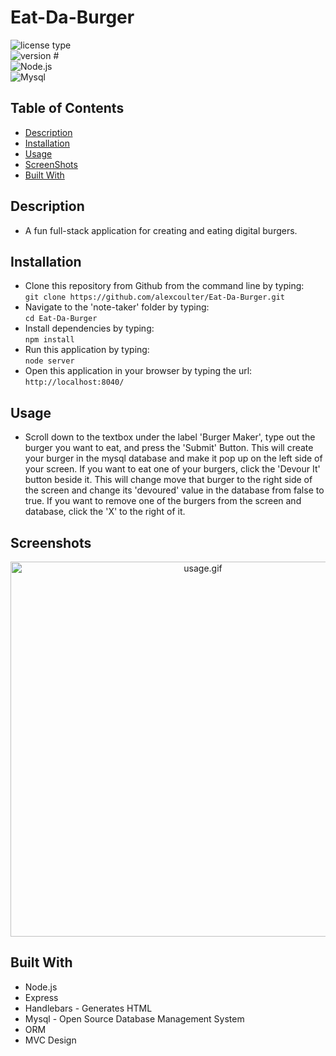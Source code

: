 # Eat-Da-Burger

 ![license type](https://img.shields.io/badge/License-MIT-yellow) &nbsp;&nbsp;&nbsp; 	
 ![version #](https://img.shields.io/badge/Version-1.0-blue) &nbsp;&nbsp;&nbsp; 	 
 ![Node.js](https://img.shields.io/badge/Built_with-Node.js-green) &nbsp;&nbsp;&nbsp; 	 
 ![Mysql](https://img.shields.io/badge/Database-Mysql-orange) 

## Table of Contents  

* [Description](#Description)
* [Installation](#Installation)
* [Usage](#Usage)
* [ScreenShots](#Screenshots)
* [Built With](#Built-With)

## Description  

  *  A fun full-stack application for creating and eating digital burgers.  
 
## Installation  

  * Clone this repository from Github from the command line by typing:  
   `git clone https://github.com/alexcoulter/Eat-Da-Burger.git`
  * Navigate to the 'note-taker' folder by typing:  
  `cd Eat-Da-Burger` 
  * Install dependencies by typing:  
   `npm install`
  * Run this application by typing:   
  `node server` 
  * Open this application in your browser by typing the url:
  `http://localhost:8040/`
 
## Usage  

  * Scroll down to the textbox under the label 'Burger Maker', type out the burger you want to eat, and press the 'Submit' Button.  This will create your burger in the mysql database and make it pop up on the left side of your screen. If you want to eat one of your burgers, click the 'Devour It' button beside it.  This will change  move that burger to the right side of the screen and change its 'devoured' value in the database from false to true.  If you want to remove one of the burgers from the screen and database, click the 'X' to the right of it.
  
## Screenshots

<div align="center"><img  alt= "usage.gif" src= "usage.gif" width="600px" /></div>

 
## Built With  

* Node.js
* Express
* Handlebars - Generates HTML
* Mysql - Open Source Database Management System
* ORM
* MVC Design

